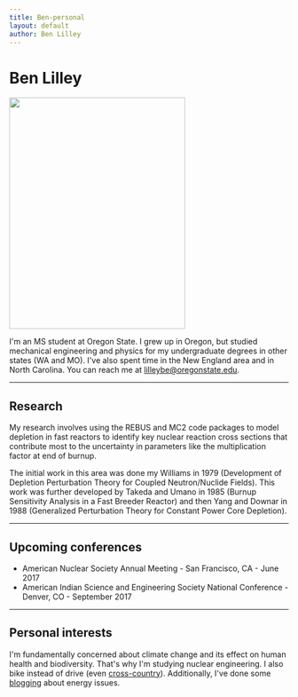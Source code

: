 ```yaml
---
title: Ben-personal
layout: default
author: Ben Lilley
---
```

Ben Lilley
================================

<img src="{{ site.url }}users/lilleybe/images/headshot.jpg" height="417" width="317">

I'm an MS student at Oregon State. I grew up in Oregon, but studied mechanical engineering and physics for my undergraduate degrees in other states (WA and MO). I've also spent time in the New England area  and in North Carolina. You can reach me at <a href="mailto:lilleybe@oregonstate.edu" target="top"> lilleybe@oregonstate.edu</a>.

***

## Research
My research involves using the REBUS and MC2 code packages to model depletion in fast reactors to identify key nuclear reaction cross sections that contribute most to the uncertainty in parameters like the multiplication factor at end of burnup.

The initial work in this area was done my Williams in 1979 (Development of Depletion Perturbation Theory for Coupled Neutron/Nuclide Fields). This work was further developed by Takeda and Umano in 1985 (Burnup Sensitivity Analysis in a Fast Breeder Reactor) and then Yang and Downar in 1988 (Generalized Perturbation Theory for Constant Power Core Depletion).

***

## Upcoming conferences
* American Nuclear Society Annual Meeting - San Francisco, CA - June 2017
* American Indian Science and Engineering Society National Conference - Denver, CO - September 2017

***

## Personal interests
I'm fundamentally concerned about climate change and its effect on human health and biodiversity. That's why I'm studying nuclear engineering. I also bike instead of drive (even <a href="http://www.crazyguyonabike.com/bclilley" target="blank">cross-country</a>). Additionally, I've done some <a href="https://somethingaboutenergy.wordpress.com/" target="blank">blogging</a> about energy issues.

